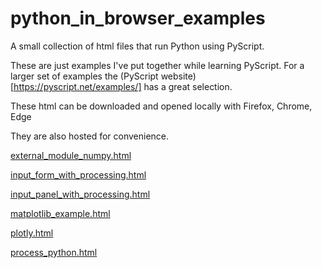 # python_in_browser_examples

A small collection of html files that run Python using PyScript.

These are just examples I've put together while learning PyScript.
For a larger set of examples the (PyScript website)[https://pyscript.net/examples/] has a great selection.

These html can be downloaded and opened locally with Firefox, Chrome, Edge

They are also hosted for convenience.

[external_module_numpy.html](https://shimwell.github.io/python_in_browser_examples/external_module_numpy.html)

[input_form_with_processing.html](https://shimwell.github.io/python_in_browser_examples/input_form_with_processing.html)

[input_panel_with_processing.html](https://shimwell.github.io/python_in_browser_examples/input_panel_with_processing.html)

[matplotlib_example.html](https://shimwell.github.io/python_in_browser_examples/matplotlib_example.html)

[plotly.html](https://shimwell.github.io/python_in_browser_examples/plotly.html)

[process_python.html](https://shimwell.github.io/python_in_browser_examples/process_python.html)

